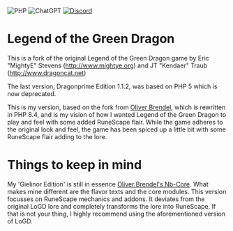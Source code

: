 ![PHP](https://img.shields.io/badge/PHP%208.4-%23777BB4.svg?style=for-the-badge&logo=php&logoColor=white)
![ChatGPT](https://img.shields.io/badge/OpenAI%20Codex-74aa9c?style=for-the-badge&logo=openai&logoColor=white)
[![Discord](https://img.shields.io/badge/Join%20the%20Discord-%235865F2.svg?style=for-the-badge&logo=discord&logoColor=white)](https://discord.com/invite/dWEDQMaTcn)


# Legend of the Green Dragon 

This is a fork of the original Legend of the Green Dragon game by Eric "MightyE" Stevens (http://www.mightye.org) and JT "Kendaer" Traub (http://www.dragoncat.net)

The last version, Dragonprime Edition 1.1.2, was based on PHP 5 which is now deprecated. 

This is my version, based on the fork from [Oliver Brendel](https://github.com/NB-Core), which is rewritten in PHP 8.4, and is my vision of how I wanted Legend of the Green Dragon to play and feel with some added RuneScape flair. While the game adheres to the original look and feel, the game has been spiced up a little bit with some RuneScape flair adding to the lore.

# Things to keep in mind

My 'Gielinor Edition' is still in essence [Oliver Brendel's Nb-Core](https://github.com/NB-Core). What makes mine different are the flavor texts and the core modules. This version focusses on RuneScape mechanics and addons. It deviates from the original LoGD lore and completely transforms the lore into RuneScape. If that is not your thing, I highly recommend using the aforementioned version of LoGD. 